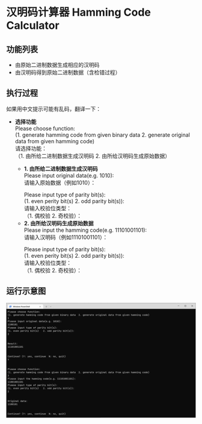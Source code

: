 # 汉明码计算器 Hamming Code Calculator

## 功能列表

- 由原始二进制数据生成相应的汉明码
- 由汉明码得到原始二进制数据（含检错过程）

## 执行过程

如果用中文提示可能有乱码，翻译一下：

- **选择功能**</br>
   Please choose function: </br>
   (1. generate hamming code from given binary data  2. generate original data from given hamming code)</br>
   请选择功能：</br>
   （1. 由所给二进制数据生成汉明码  2. 由所给汉明码生成原始数据）</br>

  - **1. 由所给二进制数据生成汉明码**</br>
    Please input original data(e.g. 1010): </br>
    请输入原始数据（例如1010）：<p></p>
    Please input type of parity bit(s): </br>
    (1. even perity bit(s)   2. odd parity bit(s)):</br>
    请输入校验位类型：</br>
    （1. 偶校验  2. 奇校验）：</br>
  - **2. 由所给汉明码生成原始数据**</br>
    Please input the hamming code(e.g. 11101001101): </br>
    请输入汉明码（例如11101001101）：<p></p>
    Please input type of parity bit(s): </br>
    (1. even perity bit(s)   2. odd parity bit(s)):</br>
    请输入校验位类型：</br>
    （1. 偶校验  2. 奇校验）：</br>

## 运行示意图

![example](example.png)
